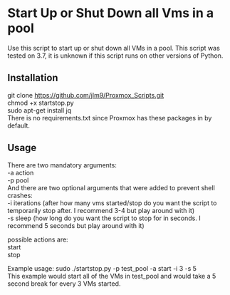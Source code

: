 # Start Up or Shut Down all Vms in a pool

Use this script to start up or shut down all VMs in a pool. This script was tested on 3.7, it is unknown if this script runs on other versions of Python.

## Installation
git clone https://github.com/jlm9/Proxmox_Scripts.git  
chmod +x startstop.py  
sudo apt-get install jq  
There is no requirements.txt since Proxmox has these packages in by default.
## Usage
There are two mandatory arguments:  
-a action    
-p pool  
And there are two optional arguments that were added to prevent shell crashes:  
-i iterations (after how many vms started/stop do you want the script to temporarily stop after. I recommend 3-4 but play around with it)  
-s sleep (how long do you want the script to stop for in seconds. I recommend 5 seconds but play around with it)

possible actions are:   
start    
stop

Example usage: sudo ./startstop.py -p test_pool -a start -i 3 -s 5  
  This example would start all of the VMs in test_pool and would take a 5 second break for every 3 VMs started. 
